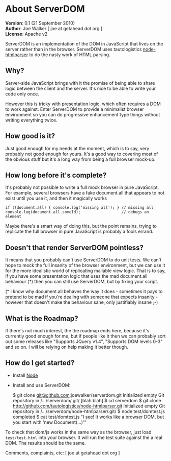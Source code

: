 
About ServerDOM
===============

**Version**: 0.1 (21 September 2010)  
**Author**: Joe Walker [ joe at getahead dot org ]  
**License**: Apache v2  

ServerDOM is an implementation of the DOM in JavaScript that lives on the server
rather than in the browser. ServerDOM uses tautologistics
[node-htmlparser](http://github.com/tautologistics/node-htmlparser) to do the
nasty work of HTML parsing.


Why?
----

Server-side JavaScript brings with it the promise of being able to share logic
between the client and the server. It's nice to be able to write your code only
once.

However this is tricky with presentation logic, which often requires a DOM to
work against. Enter ServerDOM to provide a minimalist browser environment so
you can do progressive enhancement type things without writing everything twice.


How good is it?
---------------

Just good enough for my needs at the moment, which is to say, very probably
not good enough for yours. It's a good way to covering most of the obvious stuff
but it's a long way from being a full browser mock-up.


How long before it's complete?
------------------------------

It's probably not possible to write a full mock browser in pure JavaScript.
For example, several browsers have a fake document.all that appears to not
exist until you use it, and then it magically works

    if (!document.all) { console.log('missing all'); } // missing all
    console.log(document.all.someId);                  // debugs an element

Maybe there's a smart way of doing this, but the point remains, trying to
replicate the full browser in pure JavaScript is probably a fools errand.


Doesn't that render ServerDOM pointless?
----------------------------------------

It means that you probably can't use ServerDOM to do unit tests. We can't hope
to mock the full insanity of the browser environment, but we can use it for the
more idealistic world of replicating mailable view logic. That is to say, if you
have some presentation logic that uses the mad document.all behaviour (*) then
you can still use ServerDOM, but by fixing your script.

(* I know why document.all behaves the way it does - sometimes it pays to
pretend to be mad if you're dealing with someone that expects insanity - however
that doesn't make the behaviour sane, only justifiably insane ;-)


What is the Roadmap?
--------------------

If there's not much interest, the the roadmap ends here, because it's currently
good enough for me, but if people like it then we can probably sort out some
releases like "Supports JQuery v1.4", "Supports DOM levels 0-3" and so on. I
will be relying on help making it better though.


How do I get started?
---------------------

* Install [Node](http://nodejs.org/)
* Install and use ServerDOM:

    $ git clone git@github.com:joewalker/serverdom.git
    Initialized empty Git repository in /.../serverdom/.git/
    [blah blah]
    $ cd serverdom
    $ git clone http://github.com/tautologistics/node-htmlparser.git
    Initialized empty Git repository in /.../serverdom/node-htmlparser/.git/
    $ node test/domtest.js
    completed
    $ cat test/domtest.js
    "I see! It works like a browser DOM, but you start with 'new Document(...)'"

To check that dom/js works in the same way as the browser, just load
`test/test.html` into your browser. It will run the test suite against the a
real DOM. The results should be the same.

Comments, complaints, etc: [ joe at getahead dot org ]
